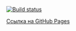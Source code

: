 [![Build status](https://ci.appveyor.com/api/projects/status/bcgt4e2fmks5q9m6?svg=true)](https://ci.appveyor.com/project/ADeoZ/ahj-events-2)

[Ссылка на GitHub Pages](https://adeoz.github.io/ahj-events-2/)

